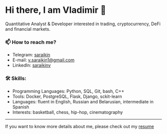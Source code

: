 # Hi there, I am Vladimir 👋
Quantitative Analyst & Developer interested in trading, cryptocurrency, DeFi and financial markets.

### 📫 How to reach me?

- Telegram: [saraikin](https://t.me/saraikin)
- E-mail: v.saraikin1@gmail.com
- LinkedIn: [saraikinv](https://www.linkedin.com/in/saraikinv/)



### 🛠️ Skills:

- Programming Languages: Python, SQL, Git, bash, C++ 
- Tools:  Docker, PostgreSQL, Flask, Django, sckit-learn
- Languages: fluent in English, Russian and Belarusian, intermediate in Spanish
- Interests: basketball, chess, hip-hop, cinematography

---
If you want to know more details about me, please check out my [resume](https://drive.google.com/file/d/1sYnX3e_fG5731ZD6qr3H3gsxurWlPtf7/view?usp=sharing)
